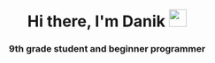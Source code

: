 <h1 align="center">Hi there, I'm Danik</a> 
<img src="https://github.com/blackcater/blackcater/raw/main/images/Hi.gif" height="32"/></h1>
<h3 align="center">9th grade student and beginner programmer</h3>

